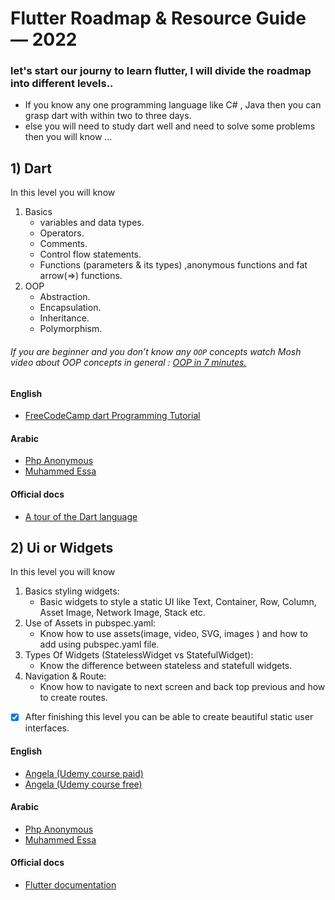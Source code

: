 # Flutter Roadmap & Resource Guide — 2022
<!-- ## hi rh  -->
### let's start our journy to learn flutter, I will divide the roadmap into different levels..
<!--
### first if you are don't any thing about programing you will need to start from dart and need to solve some problems -->
- If you know any one programming language like C# , Java then you can grasp dart with within two to three days.
- else you will need to study dart well and need to solve some problems then you will know ...

## 1) Dart 

In this level you will know 
1. Basics 
     - variables and data types.
     - Operators.
     - Comments.
     - Control flow statements.
     - Functions (parameters & its types) ,anonymous functions and fat arrow(=>) functions.
2. OOP
     - Abstraction.
     - Encapsulation.
     - Inheritance.
     - Polymorphism.
###### If you are beginner and you don’t know any `OOP` concepts watch Mosh video about OOP concepts in general : [OOP in 7 minutes.](https://www.youtube.com/watch?v=pTB0EiLXUC8)

#### English 
- [FreeCodeCamp dart Programming Tutorial](https://www.youtube.com/watch?v=Ej_Pcr4uC2Q)


#### Arabic
- [Php Anonymous](https://www.youtube.com/playlist?list=PLcfD4HARQRF-vr7yI0KkQAs2HzqyG7k2j)
- [Muhammed Essa](https://www.youtube.com/playlist?list=PLMYF6NkLrdN9PcxE9vPtnfvGTm95STX65)


#### Official docs
- [A tour of the Dart language](https://dart.dev/guides/language/language-tour)

  

## 2) Ui or Widgets

In this level you will know 
1. Basics styling widgets: 
     * Basic widgets to style a static UI like Text, Container, Row, Column, Asset Image, Network Image, Stack etc.
2. Use of Assets in pubspec.yaml:
     * Know how to use assets(image, video, SVG, images ) and how to add using pubspec.yaml file.
3. Types Of Widgets (StatelessWidget vs StatefulWidget):
     - Know the difference between stateless and statefull widgets.
4. Navigation & Route:
     - Know how to navigate to next screen and back top previous and how to create routes.
     
- [x] After finishing this level you can be able to create beautiful static user interfaces.

#### English 
- [Angela (Udemy course paid)](https://www.udemy.com/course/flutter-bootcamp-with-dart/?fbclid=IwAR0vwfBwCpg1ES_5FdZyyBYzFILsq7mZ1gLLKZ2xWmQdM-BQvhUuHTenNGQ)
- [Angela (Udemy course free)](https://shareappscrack.com/the-complete-flutter-development-bootcamp-with-dart/?token=60182277)

#### Arabic
- [Php Anonymous](https://www.youtube.com/playlist?list=PLcfD4HARQRF9ToPIW_kdQjBg6ARV2BXYL)
- [Muhammed Essa](https://www.youtube.com/playlist?list=PLMYF6NkLrdN8eHn9nUACpBMfvCpgIdfiW)


#### Official docs
- [Flutter documentation](https://flutter.dev/docs/)
